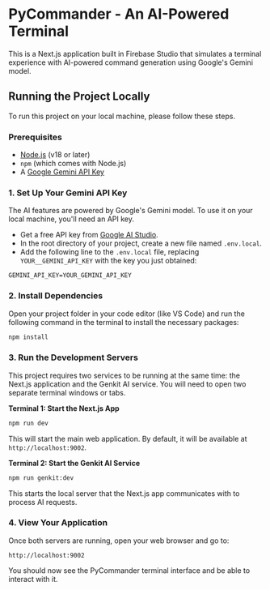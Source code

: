 # PyCommander - An AI-Powered Terminal

This is a Next.js application built in Firebase Studio that simulates a terminal experience with AI-powered command generation using Google's Gemini model.

## Running the Project Locally

To run this project on your local machine, please follow these steps.

### Prerequisites

- [Node.js](https://nodejs.org/) (v18 or later)
- `npm` (which comes with Node.js)
- A [Google Gemini API Key](https://aistudio.google.com/app/apikey)

### 1. Set Up Your Gemini API Key

The AI features are powered by Google's Gemini model. To use it on your local machine, you'll need an API key.

- Get a free API key from [Google AI Studio](https://aistudio.google.com/app/apikey).
- In the root directory of your project, create a new file named `.env.local`.
- Add the following line to the `.env.local` file, replacing `YOUR__GEMINI_API_KEY` with the key you just obtained:

```
GEMINI_API_KEY=YOUR_GEMINI_API_KEY
```

### 2. Install Dependencies

Open your project folder in your code editor (like VS Code) and run the following command in the terminal to install the necessary packages:

```bash
npm install
```

### 3. Run the Development Servers

This project requires two services to be running at the same time: the Next.js application and the Genkit AI service. You will need to open two separate terminal windows or tabs.

**Terminal 1: Start the Next.js App**

```bash
npm run dev
```

This will start the main web application. By default, it will be available at `http://localhost:9002`.

**Terminal 2: Start the Genkit AI Service**

```bash
npm run genkit:dev
```

This starts the local server that the Next.js app communicates with to process AI requests.

### 4. View Your Application

Once both servers are running, open your web browser and go to:

`http://localhost:9002`

You should now see the PyCommander terminal interface and be able to interact with it.
